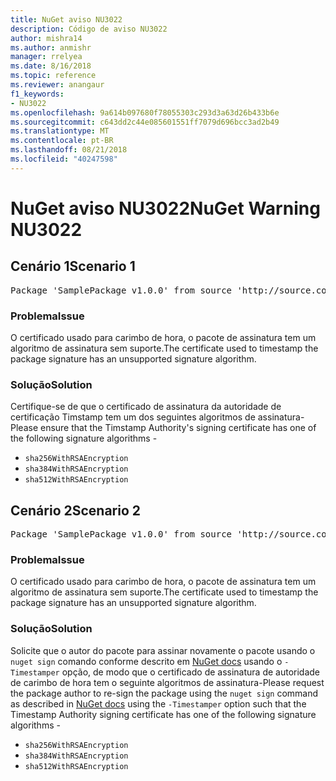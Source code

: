 ```yaml
---
title: NuGet aviso NU3022
description: Código de aviso NU3022
author: mishra14
ms.author: anmishr
manager: rrelyea
ms.date: 8/16/2018
ms.topic: reference
ms.reviewer: anangaur
f1_keywords:
- NU3022
ms.openlocfilehash: 9a614b097680f78055303c293d3a63d26b433b6e
ms.sourcegitcommit: c643dd2c44e085601551ff7079d696bcc3ad2b49
ms.translationtype: MT
ms.contentlocale: pt-BR
ms.lasthandoff: 08/21/2018
ms.locfileid: "40247598"
---
```

# <a name="nuget-warning-nu3022"></a><span data-ttu-id="b7cde-103">NuGet aviso NU3022</span><span class="sxs-lookup"><span data-stu-id="b7cde-103">NuGet Warning NU3022</span></span>

## <a name="scenario-1"></a><span data-ttu-id="b7cde-104">Cenário 1</span><span class="sxs-lookup"><span data-stu-id="b7cde-104">Scenario 1</span></span>

<pre>Package 'SamplePackage v1.0.0' from source 'http://source.com/index.json': The primary signature's timestamp certificate has an unsupported signature algorithm.</pre>

### <a name="issue"></a><span data-ttu-id="b7cde-105">Problema</span><span class="sxs-lookup"><span data-stu-id="b7cde-105">Issue</span></span>

<span data-ttu-id="b7cde-106">O certificado usado para carimbo de hora, o pacote de assinatura tem um algoritmo de assinatura sem suporte.</span><span class="sxs-lookup"><span data-stu-id="b7cde-106">The certificate used to timestamp the package signature has an unsupported signature algorithm.</span></span>


### <a name="solution"></a><span data-ttu-id="b7cde-107">Solução</span><span class="sxs-lookup"><span data-stu-id="b7cde-107">Solution</span></span>

<span data-ttu-id="b7cde-108">Certifique-se de que o certificado de assinatura da autoridade de certificação Timstamp tem um dos seguintes algoritmos de assinatura-</span><span class="sxs-lookup"><span data-stu-id="b7cde-108">Please ensure that the Timstamp Authority's signing certificate has one of the following signature algorithms -</span></span> 
* `sha256WithRSAEncryption`
* `sha384WithRSAEncryption`
* `sha512WithRSAEncryption`



## <a name="scenario-2"></a><span data-ttu-id="b7cde-109">Cenário 2</span><span class="sxs-lookup"><span data-stu-id="b7cde-109">Scenario 2</span></span>

<pre>Package 'SamplePackage v1.0.0' from source 'http://source.com/index.json': The timestamp certificate has an unsupported signature algorithm (SHA1). The following algorithms are supported: SHA256RSA, SHA384RSA, SHA512RSA.</pre>

### <a name="issue"></a><span data-ttu-id="b7cde-110">Problema</span><span class="sxs-lookup"><span data-stu-id="b7cde-110">Issue</span></span>

<span data-ttu-id="b7cde-111">O certificado usado para carimbo de hora, o pacote de assinatura tem um algoritmo de assinatura sem suporte.</span><span class="sxs-lookup"><span data-stu-id="b7cde-111">The certificate used to timestamp the package signature has an unsupported signature algorithm.</span></span>


### <a name="solution"></a><span data-ttu-id="b7cde-112">Solução</span><span class="sxs-lookup"><span data-stu-id="b7cde-112">Solution</span></span>

<span data-ttu-id="b7cde-113">Solicite que o autor do pacote para assinar novamente o pacote usando o `nuget sign` comando conforme descrito em [NuGet docs](https://docs.microsoft.com/en-us/nuget/create-packages/sign-a-package) usando o `-Timestamper` opção, de modo que o certificado de assinatura de autoridade de carimbo de hora tem o seguinte algoritmos de assinatura-</span><span class="sxs-lookup"><span data-stu-id="b7cde-113">Please request the package author to re-sign the package using the `nuget sign` command as described in [NuGet docs](https://docs.microsoft.com/en-us/nuget/create-packages/sign-a-package) using the `-Timestamper` option such that the Timestamp Authority signing certificate has one of the following signature algorithms -</span></span>
* `sha256WithRSAEncryption`
* `sha384WithRSAEncryption`
* `sha512WithRSAEncryption`


